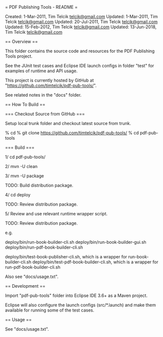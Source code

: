 = PDF Publishing Tools - README =

Created: 1-Mar-2011, Tim Telcik <telcik@gmail.com>
Updated: 1-Mar-2011, Tim Telcik <telcik@gmail.com>
Updated: 20-Jul-2011, Tim Telcik <telcik@gmail.com>
Updated: 15-Feb-2012, Tim Telcik <telcik@gmail.com>
Updated: 13-Jun-2018, Tim Telcik <telcik@gmail.com>


== Overview ==

This folder contains the source code and resources for the PDF Publishing Tools project.

See the JUnit test cases and Eclipse IDE launch configs in folder "test" for examples of runtime and API usage.

This project is currently hosted by GitHub at "https://github.com/timtelcik/pdf-pub-tools/".

See related notes in the "docs" folder.


== How To Build ==

=== Checkout Source from GitHub ===

Setup local trunk folder and checkout latest source from trunk.

% cd <YOUR-PROJECT-WORK-FOLDER>
% git clone https://github.com/timtelcik/pdf-pub-tools/
% cd pdf-pub-tools


=== Build ===

1/ cd pdf-pub-tools/

2/ mvn -U clean

3/ mvn -U package

TODO: Build distribution package.

4/ cd deploy

TODO: Review distribution package.

5/ Review and use relevant runtime wrapper script.

TODO: Review distribution package.

   e.g.

   deploy/bin/run-book-builder-cli.sh
   deploy/bin/run-book-builder-gui.sh
   deploy/bin/run-pdf-book-builder-cli.sh

   deploy/bin/test-book-publisher-cli.sh, which is a wrapper for run-book-builder-cli.sh
   deploy/bin/test-pdf-book-builder-cli.sh, which is a wrapper for run-pdf-book-builder-cli.sh

   Also see "docs/usage.txt".


== Development ==

Import "pdf-pub-tools" folder into Eclipse IDE 3.6+ as a Maven project.

Eclipse will also configure the launch configs (src/*.launch) and make them available for running some of the 
test cases.


== Usage ==

See "docs/usage.txt".


